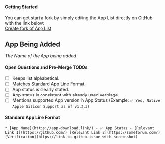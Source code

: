 
#### Getting Started
You can get start a fork by simply editing the App List directly on GitHub with the link below: 
<br>
[Create fork of App List](https://github.com/ThatGuySam/doesitarm/edit/master/README.md)


## App Being Added
_The Name of the App being added_

#### Open Questions and Pre-Merge TODOs
- [ ] Keeps list alphabetical. 
- [ ] Matches Standard App Line Format. 
- [ ] App status is clearly stated. 
- [ ] App status is consistent with already used verbiage. 
- [ ] Mentions supported App version in App Status (Example: `✅ Yes, Native Apple Silicon Support as of v1.2.3`)

#### Standard App Line Format
`* [App Name](https://app-download.link/) - ✅ App Status - [Relevant Link 1](https://github.com/) [Relevant Link 2](https://someforum.com/) [Verification](https://link-to-github-issue-with-screenshot)`
